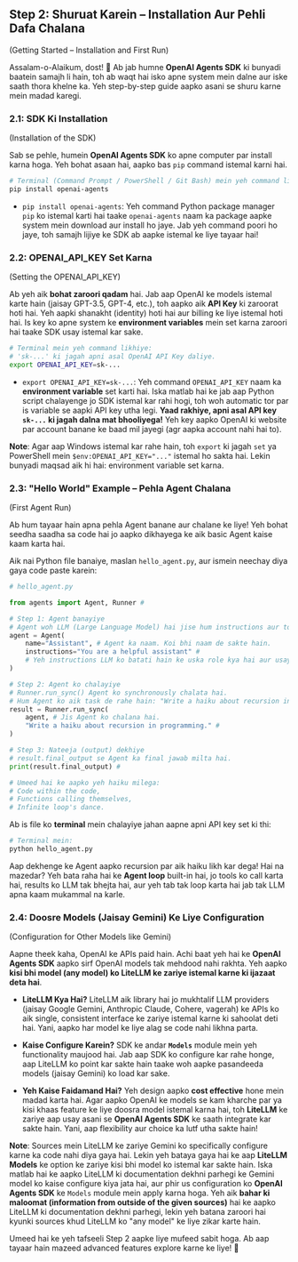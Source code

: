 ## Step 2: Shuruat Karein – Installation Aur Pehli Dafa Chalana
(Getting Started – Installation and First Run)

Assalam-o-Alaikum, dost! 👋 Ab jab humne **OpenAI Agents SDK** ki bunyadi baatein samajh li hain, toh ab waqt hai isko apne system mein dalne aur iske saath thora khelne ka. Yeh step-by-step guide aapko asani se shuru karne mein madad karegi.

### 2.1: SDK Ki Installation
(Installation of the SDK)

Sab se pehle, humein **OpenAI Agents SDK** ko apne computer par install karna hoga. Yeh bohat asaan hai, aapko bas `pip` command istemal karni hai.

```bash
# Terminal (Command Prompt / PowerShell / Git Bash) mein yeh command likhiye:
pip install openai-agents
```
*   `pip install openai-agents`: Yeh command Python package manager `pip` ko istemal karti hai taake `openai-agents` naam ka package aapke system mein download aur install ho jaye. Jab yeh command poori ho jaye, toh samajh lijiye ke SDK ab aapke istemal ke liye tayaar hai!

### 2.2: OPENAI_API_KEY Set Karna
(Setting the OPENAI_API_KEY)

Ab yeh aik **bohat zaroori qadam** hai. Jab aap OpenAI ke models istemal karte hain (jaisay GPT-3.5, GPT-4, etc.), toh aapko aik **API Key** ki zaroorat hoti hai. Yeh aapki shanakht (identity) hoti hai aur billing ke liye istemal hoti hai. Is key ko apne system ke **environment variables** mein set karna zaroori hai taake SDK usay istemal kar sake.

```bash
# Terminal mein yeh command likhiye:
# 'sk-...' ki jagah apni asal OpenAI API Key daliye.
export OPENAI_API_KEY=sk-...
```
*   `export OPENAI_API_KEY=sk-...`: Yeh command `OPENAI_API_KEY` naam ka **environment variable** set karti hai. Iska matlab hai ke jab aap Python script chalayenge jo SDK istemal kar rahi hogi, toh woh automatic tor par is variable se aapki API key utha legi. **Yaad rakhiye, apni asal API key `sk-...` ki jagah dalna mat bhooliyega!** Yeh key aapko OpenAI ki website par account banane ke baad mil jayegi (agr aapka account nahi hai to).

**Note**: Agar aap Windows istemal kar rahe hain, toh `export` ki jagah `set` ya PowerShell mein `$env:OPENAI_API_KEY="..."` istemal ho sakta hai. Lekin bunyadi maqsad aik hi hai: environment variable set karna.

### 2.3: "Hello World" Example – Pehla Agent Chalana
(First Agent Run)

Ab hum tayaar hain apna pehla Agent banane aur chalane ke liye! Yeh bohat seedha saadha sa code hai jo aapko dikhayega ke aik basic Agent kaise kaam karta hai.

Aik nai Python file banaiye, maslan `hello_agent.py`, aur ismein neechay diya gaya code paste karein:

```python
# hello_agent.py

from agents import Agent, Runner #

# Step 1: Agent banayiye
# Agent woh LLM (Large Language Model) hai jise hum instructions aur tools dete hain.
agent = Agent(
    name="Assistant", # Agent ka naam. Koi bhi naam de sakte hain.
    instructions="You are a helpful assistant" #
    # Yeh instructions LLM ko batati hain ke uska role kya hai aur usay kya karna hai.
)

# Step 2: Agent ko chalayiye
# Runner.run_sync() Agent ko synchronously chalata hai.
# Hum Agent ko aik task de rahe hain: "Write a haiku about recursion in programming."
result = Runner.run_sync(
    agent, # Jis Agent ko chalana hai.
    "Write a haiku about recursion in programming." #
)

# Step 3: Nateeja (output) dekhiye
# result.final_output se Agent ka final jawab milta hai.
print(result.final_output) #

# Umeed hai ke aapko yeh haiku milega:
# Code within the code,
# Functions calling themselves,
# Infinite loop's dance.
```

Ab is file ko **terminal** mein chalayiye jahan aapne apni API key set ki thi:

```bash
# Terminal mein:
python hello_agent.py
```

Aap dekhenge ke Agent aapko recursion par aik haiku likh kar dega! Hai na mazedar? Yeh bata raha hai ke **Agent loop** built-in hai, jo tools ko call karta hai, results ko LLM tak bhejta hai, aur yeh tab tak loop karta hai jab tak LLM apna kaam mukammal na karle.

### 2.4: Doosre Models (Jaisay Gemini) Ke Liye Configuration
(Configuration for Other Models like Gemini)

Aapne theek kaha, OpenAI ke APIs paid hain. Achi baat yeh hai ke **OpenAI Agents SDK** aapko sirf OpenAI models tak mehdood nahi rakhta. Yeh aapko **kisi bhi model (any model) ko LiteLLM ke zariye istemal karne ki ijazaat deta hai**.

*   **LiteLLM Kya Hai?**
    LiteLLM aik library hai jo mukhtalif LLM providers (jaisay Google Gemini, Anthropic Claude, Cohere, vagerah) ke APIs ko aik single, consistent interface ke zariye istemal karne ki sahoolat deti hai. Yani, aapko har model ke liye alag se code nahi likhna parta.

*   **Kaise Configure Karein?**
    SDK ke andar **`Models`** module mein yeh functionality maujood hai. Jab aap SDK ko configure kar rahe honge, aap LiteLLM ko point kar sakte hain taake woh aapke pasandeeda models (jaisay Gemini) ko load kar sake.

*   **Yeh Kaise Faidamand Hai?**
    Yeh design aapko **cost effective** hone mein madad karta hai. Agar aapko OpenAI ke models se kam kharche par ya kisi khaas feature ke liye doosra model istemal karna hai, toh **LiteLLM** ke zariye aap usay asani se **OpenAI Agents SDK** ke saath integrate kar sakte hain. Yani, aap flexibility aur choice ka lutf utha sakte hain!

**Note**: Sources mein LiteLLM ke zariye Gemini ko specifically configure karne ka code nahi diya gaya hai. Lekin yeh bataya gaya hai ke aap **LiteLLM Models** ke option ke zariye kisi bhi model ko istemal kar sakte hain. Iska matlab hai ke aapko LiteLLM ki documentation dekhni parhegi ke Gemini model ko kaise configure kiya jata hai, aur phir us configuration ko **OpenAI Agents SDK** ke `Models` module mein apply karna hoga. Yeh aik **bahar ki maloomat (information from outside of the given sources)** hai ke aapko LiteLLM ki documentation dekhni parhegi, lekin yeh batana zaroori hai kyunki sources khud LiteLLM ko "any model" ke liye zikar karte hain.

Umeed hai ke yeh tafseeli Step 2 aapke liye mufeed sabit hoga. Ab aap tayaar hain mazeed advanced features explore karne ke liye! 🎉
```